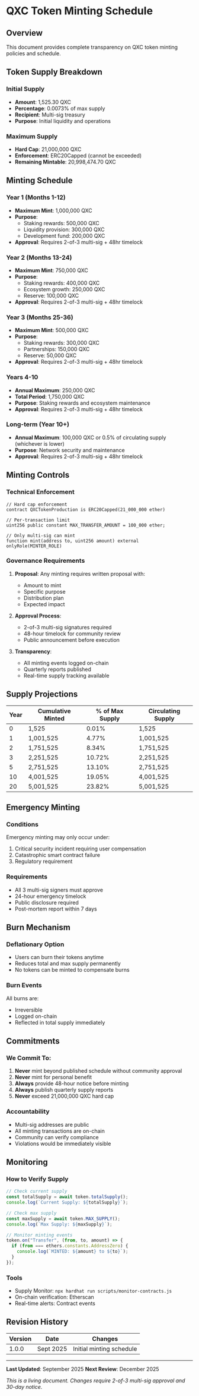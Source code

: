 # QXC Token Minting Schedule

## Overview
This document provides complete transparency on QXC token minting policies and schedule.

## Token Supply Breakdown

### Initial Supply
- **Amount**: 1,525.30 QXC
- **Percentage**: 0.0073% of max supply
- **Recipient**: Multi-sig treasury
- **Purpose**: Initial liquidity and operations

### Maximum Supply
- **Hard Cap**: 21,000,000 QXC
- **Enforcement**: ERC20Capped (cannot be exceeded)
- **Remaining Mintable**: 20,998,474.70 QXC

## Minting Schedule

### Year 1 (Months 1-12)
- **Maximum Mint**: 1,000,000 QXC
- **Purpose**: 
  - Staking rewards: 500,000 QXC
  - Liquidity provision: 300,000 QXC
  - Development fund: 200,000 QXC
- **Approval**: Requires 2-of-3 multi-sig + 48hr timelock

### Year 2 (Months 13-24)
- **Maximum Mint**: 750,000 QXC
- **Purpose**:
  - Staking rewards: 400,000 QXC
  - Ecosystem growth: 250,000 QXC
  - Reserve: 100,000 QXC
- **Approval**: Requires 2-of-3 multi-sig + 48hr timelock

### Year 3 (Months 25-36)
- **Maximum Mint**: 500,000 QXC
- **Purpose**:
  - Staking rewards: 300,000 QXC
  - Partnerships: 150,000 QXC
  - Reserve: 50,000 QXC
- **Approval**: Requires 2-of-3 multi-sig + 48hr timelock

### Years 4-10
- **Annual Maximum**: 250,000 QXC
- **Total Period**: 1,750,000 QXC
- **Purpose**: Staking rewards and ecosystem maintenance
- **Approval**: Requires 2-of-3 multi-sig + 48hr timelock

### Long-term (Year 10+)
- **Annual Maximum**: 100,000 QXC or 0.5% of circulating supply (whichever is lower)
- **Purpose**: Network security and maintenance
- **Approval**: Requires 2-of-3 multi-sig + 48hr timelock

## Minting Controls

### Technical Enforcement
```solidity
// Hard cap enforcement
contract QXCTokenProduction is ERC20Capped(21_000_000 ether)

// Per-transaction limit
uint256 public constant MAX_TRANSFER_AMOUNT = 100_000 ether;

// Only multi-sig can mint
function mint(address to, uint256 amount) external onlyRole(MINTER_ROLE)
```

### Governance Requirements
1. **Proposal**: Any minting requires written proposal with:
   - Amount to mint
   - Specific purpose
   - Distribution plan
   - Expected impact

2. **Approval Process**:
   - 2-of-3 multi-sig signatures required
   - 48-hour timelock for community review
   - Public announcement before execution

3. **Transparency**:
   - All minting events logged on-chain
   - Quarterly reports published
   - Real-time supply tracking available

## Supply Projections

| Year | Cumulative Minted | % of Max Supply | Circulating Supply |
|------|-------------------|-----------------|-------------------|
| 0 | 1,525 | 0.01% | 1,525 |
| 1 | 1,001,525 | 4.77% | 1,001,525 |
| 2 | 1,751,525 | 8.34% | 1,751,525 |
| 3 | 2,251,525 | 10.72% | 2,251,525 |
| 5 | 2,751,525 | 13.10% | 2,751,525 |
| 10 | 4,001,525 | 19.05% | 4,001,525 |
| 20 | 5,001,525 | 23.82% | 5,001,525 |

## Emergency Minting

### Conditions
Emergency minting may only occur under:
1. Critical security incident requiring user compensation
2. Catastrophic smart contract failure
3. Regulatory requirement

### Requirements
- All 3 multi-sig signers must approve
- 24-hour emergency timelock
- Public disclosure required
- Post-mortem report within 7 days

## Burn Mechanism

### Deflationary Option
- Users can burn their tokens anytime
- Reduces total and max supply permanently
- No tokens can be minted to compensate burns

### Burn Events
All burns are:
- Irreversible
- Logged on-chain
- Reflected in total supply immediately

## Commitments

### We Commit To:
1. **Never** mint beyond published schedule without community approval
2. **Never** mint for personal benefit
3. **Always** provide 48-hour notice before minting
4. **Always** publish quarterly supply reports
5. **Never** exceed 21,000,000 QXC hard cap

### Accountability
- Multi-sig addresses are public
- All minting transactions are on-chain
- Community can verify compliance
- Violations would be immediately visible

## Monitoring

### How to Verify Supply
```javascript
// Check current supply
const totalSupply = await token.totalSupply();
console.log(`Current Supply: ${totalSupply}`);

// Check max supply
const maxSupply = await token.MAX_SUPPLY();
console.log(`Max Supply: ${maxSupply}`);

// Monitor minting events
token.on("Transfer", (from, to, amount) => {
  if (from === ethers.constants.AddressZero) {
    console.log(`MINTED: ${amount} to ${to}`);
  }
});
```

### Tools
- Supply Monitor: `npx hardhat run scripts/monitor-contracts.js`
- On-chain verification: Etherscan
- Real-time alerts: Contract events

## Revision History

| Version | Date | Changes |
|---------|------|---------|
| 1.0.0 | Sept 2025 | Initial minting schedule |

---

**Last Updated**: September 2025
**Next Review**: December 2025

*This is a living document. Changes require 2-of-3 multi-sig approval and 30-day notice.*